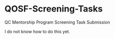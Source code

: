 # QOSF-Screening-Tasks
QC Mentorship Program Screening Task Submission


I do not know how to do this yet.

